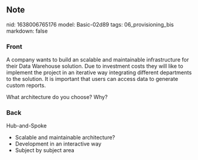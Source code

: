 ## Note
nid: 1638006765176
model: Basic-02d89
tags: 06_provisioning_bis
markdown: false

### Front
A company wants to build an scalable and maintainable infrastructure for their Data Warehouse solution. Due to investment costs they will like to implement the project in an iterative way integrating different departments to the solution. It is important that users can access data to generate custom reports.

What architecture do you choose? Why?

### Back
Hub-and-Spoke
<ul><li>Scalable and maintainable architecture?</li><li>Development in an interactive way</li><li>Subject by subject area</li></ul>
